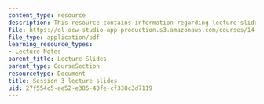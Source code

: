 ```yaml
---
content_type: resource
description: This resource contains information regarding lecture slide 3.
file: https://ol-ocw-studio-app-production.s3.amazonaws.com/courses/14-581-international-economics-i-spring-2013/27f554c5ae52e38540fecf338c3d7119_MIT14_581S13_Lecslides3.pdf
file_type: application/pdf
learning_resource_types:
- Lecture Notes
parent_title: Lecture Slides
parent_type: CourseSection
resourcetype: Document
title: Session 3 lecture slides
uid: 27f554c5-ae52-e385-40fe-cf338c3d7119
---
```

